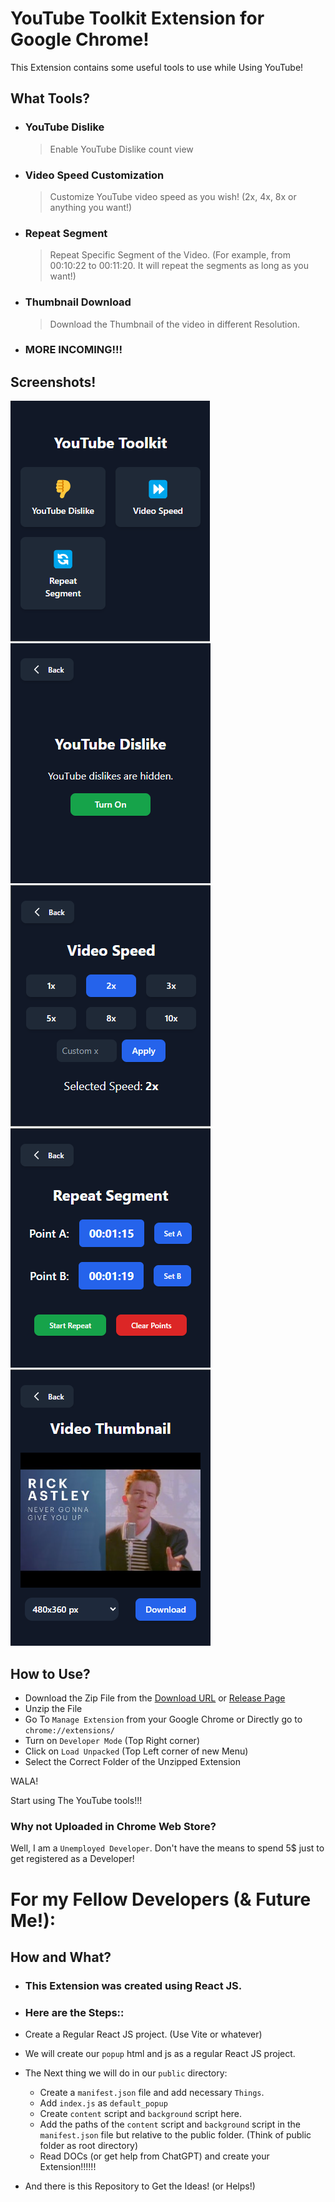 # YouTube Toolkit Extension for Google Chrome!

This Extension contains some useful tools to use while Using YouTube!

## What Tools?

-   ### YouTube Dislike
    > Enable YouTube Dislike count view
-   ### Video Speed Customization
    > Customize YouTube video speed as you wish! (2x, 4x, 8x or anything you want!)
-   ### Repeat Segment
    > Repeat Specific Segment of the Video. (For example, from 00:10:22 to 00:11:20. It will repeat the segments as long as you want!)
-   ### Thumbnail Download
    > Download the Thumbnail of the video in different Resolution.
-   ### MORE INCOMING!!!

## Screenshots!

![HomePage](screenshots/home.png)
![Video Dislikes](screenshots/dislike.png)
![Video Speed](screenshots/speed.png)
![Repeat Segments](screenshots/segments.png)
![Video Thumbnail](screenshots/thumbnail.png)

## How to Use?

-   Download the Zip File from the [Download URL](https://github.com/TheProjectsX/youtube-toolkit/releases/download/YouTubeToolkit/YouTube-Toolkit.zip) or [Release Page](https://github.com/TheProjectsX/youtube-toolkit/releases)
-   Unzip the File
-   Go To `Manage Extension` from your Google Chrome or Directly go to `chrome://extensions/`
-   Turn on `Developer Mode` (Top Right corner)
-   Click on `Load Unpacked` (Top Left corner of new Menu)
-   Select the Correct Folder of the Unzipped Extension

WALA!

Start using The YouTube tools!!!

### Why not Uploaded in Chrome Web Store?

Well, I am a `Unemployed Developer`. Don't have the means to spend 5$ just to get registered as a Developer!

# For my Fellow Developers (& Future Me!):

## How and What?

-   ### This Extension was created using React JS.
-   ### Here are the Steps::

-   Create a Regular React JS project. (Use Vite or whatever)
-   We will create our `popup` html and js as a regular React JS project.
-   The Next thing we will do in our `public` directory:
    -   Create a `manifest.json` file and add necessary `Things`.
    -   Add `index.js` as `default_popup`
    -   Create `content` script and `background` script here.
    -   Add the paths of the `content` script and `background` script in the `manifest.json` file but relative to the public folder. (Think of public folder as root directory)
    -   Read DOCs (or get help from ChatGPT) and create your Extension!!!!!!
-   And there is this Repository to Get the Ideas! (or Helps!)
